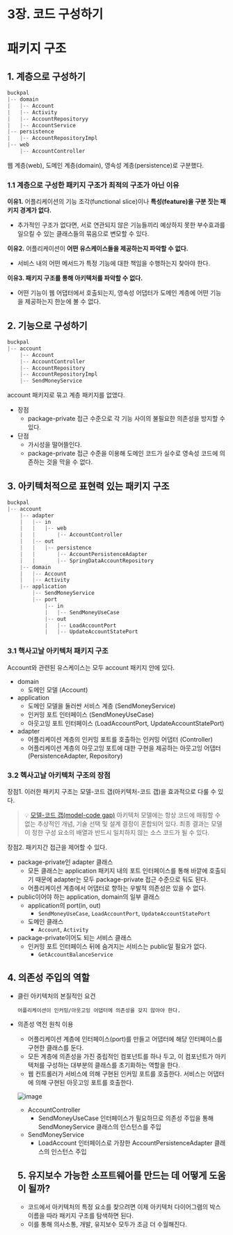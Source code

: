 # 3장. 코드 구성하기

# 패키지 구조

## 1. 계층으로 구성하기

```java
buckpal
|-- domain
|   |-- Account
|   |-- Activity
|   |-- AccountRepositoryy
|   |-- AccountService
|-- persistence
|   |-- AccountRepositoryImpl
|-- web
    |-- AccountController
```

웹 계층(web), 도메인 계층(domain), 영속성 계층(persistence)로 구분했다.

### 1.1 계층으로 구성한 패키지 구조가 최적의 구조가 아닌 이유

**이유1.** 어플리케이션의 기능 조각(functional slice)이나 **특성(feature)을 구분 짓는 패키지 경계가 없다.**

- 추가적인 구조가 없다면, 서로 연관되지 않은 기능들끼리 예상하지 못한 부수효과를 일으킬 수 있는 클래스들의 묶음으로 변모할 수 있다.

**이유2.** 어플리케이션이 **어떤 유스케이스들을 제공하는지 파악할 수 없다.**

- 서비스 내의 어떤 메서드가 특정 기능에 대한 책임을 수행하는지 찾아야 한다.

**이유3. 패키지 구조를 통해 아키텍처를 파악할 수 없다.**

- 어떤 기능이 웹 어댑터에서 호출되는지, 영속성 어댑터가 도메인 계층에 어떤 기능을 제공하는지 한눈에 볼 수 없다.

## 2. 기능으로 구성하기

```java
buckpal
|-- account
    |-- Account
    |-- AccountController
    |-- AccountRepository
    |-- AccountRepositoryImpl
    |-- SendMoneyService
```

account 패키지로 묶고 계층 패키지를 없앴다.

- 장점
    - package-private 접근 수준으로 각 기능 사이의 불필요한 의존성을 방지할 수 있다.
- 단점
    - 가시성을 떨어뜰인다.
    - package-private 접근 수준을 이용해 도메인 코드가 실수로 영속성 코드에 의존하는 것을 막을 수 없다.

## 3. 아키텍처적으로 표현력 있는 패키지 구조

```java
buckpal
|-- account
    |-- adapter
    |   |-- in
    |   |   |-- web
    |   |       |-- AccountController
    |   |-- out
    |   |   |-- persistence
    |   |       |-- AccountPersistenceAdapter
    |   |       |-- SpringDataAccountRepository
    |-- domain
    |   |-- Account
    |   |-- Activity
    |-- application
        |-- SendMoneyService
        |-- port
            |-- in
            |   |-- SendMoneyUseCase
            |-- out
            |   |-- LoadAccountPort
            |   |-- UpdateAccountStatePort
```

### 3.1 핵사고날 아키텍처 패키지 구조

Account와 관련된 유스케이스는 모두 account 패키지 안에 있다.

- domain
    - 도메인 모델 (Account)
- application
    - 도메인 모델을 둘러싼 서비스 계층 (SendMoneyService)
    - 인커밍 포트 인터페이스 (SendMoneyUseCase)
    - 아웃고잉 포트 인터페이스 (LoadAccountPort, UpdateAccountStatePort)
- adapter
    - 어플리케이션 계층의 인커밍 포트를 호출하는 인커밍 어댑터 (Controller)
    - 어플리케이션 계층의 아웃고잉 포트에 대한 구현을 제공하는 아웃고잉 어댑터 (PersistenceAdapter, Repository)

### 3.2 헥사고날 아키텍처 구조의 장점

장점1. 이러한 패키지 구조는 모델-코드 갭(아키텍처-코드 갭)을 효과적으로 다룰 수 있다.


> 💡 [모델-코드 갭(model-code gap)](https://www.ben-morris.com/most-architecture-diagrams-are-useless/#:~:text=George%20Fairbanks%20identified%20what%20he,always%20be%20mapped%20into%20code.)
> 아키텍처 모델에는 항상 코드에 매핑할 수 없는 추상적인 개념, 기술 선택 및 설계 결정이 혼합되어 있다. 최종 결과는 모델이 정한 구성 요소의 배열과 반드시 일치하지 않는 소스 코드가 될 수 있다.

장점2. 패키지간 접근을 제어할 수 있다.

- package-private인 adapter 클래스
    - 모든 클래스는 application 패키지 내의 포트 인터페이스를 통해 바깥에 호출되기 때문에 adapter는 모두 package-private 접근 수준으로 둬도 된다.
    - 어플리케이션 계층에서 어댑터로 향하는 우발적 의존성은 있을 수 없다.
- public이어야 하는 application, domain의 일부 클래스
    - application의 port(in, out)
        - `SendMoneyUseCase`, `LoadAccountPort`, `UpdateAccountStatePort`
    - 도메인 클래스
        - `Account`, `Activity`
- package-private이어도 되는 서비스 클래스
    - 인커밍 포트 인터페이스 뒤에 숨겨지는 서비스는 public일 필요가 없다.
        - `GetAccountBalanceService`

## 4. 의존성 주입의 역할

- 클린 아키텍처의 본질적인 요건
    
    `어플리케이션이 인커밍/아웃고잉 어댑터에 의존성을 갖지 않아야 한다.`
    
- 의존성 역전 원칙 이용
    - 어플리케이션 계층에 인터페이스(port)를 만들고 어댑터에 해당 인터페이스를 구현한 클래스를 둔다.
    - 모든 계층에 의존성을 가진 중립적인 컴포넌트를 하나 두고, 이 컴포넌트가 아키텍처를 구성하는 대부분의 클래스를 초기화하는 역할을 한다.
    - 웹 컨트롤러가 서비스에 의해 구현된 인커밍 포트를 호출한다. 서비스는 어댑터에 의해 구현된 아웃고잉 포트를 호출한다.
    
    ![image](https://user-images.githubusercontent.com/37948906/154954236-0972c09e-d6c7-41d1-ad79-eedb73822d85.png)

    - AccountController
        - SendMoneyUseCase 인터페이스가 필요하므로 의존성 주입을 통해 SendMoneyService 클래스의 인스턴스를 주입
    - SendMoneyService
        - LoadAccount 인터페이스로 가장한 AccountPersistenceAdapter 클래스의 인스턴스 주입
        
    
    ## 5. 유지보수 가능한 소프트웨어를 만드는 데 어떻게 도움이 될까?
    
    - 코드에서 아키텍처의 특정 요소를 찾으려면 이제 아키텍처 다이어그램의 박스 이름을 따라 패키지 구조를 탐색하면 된다.
    - 이를 통해 의사소통, 개발, 유지보수 모두가 조금 더 수월해진다.